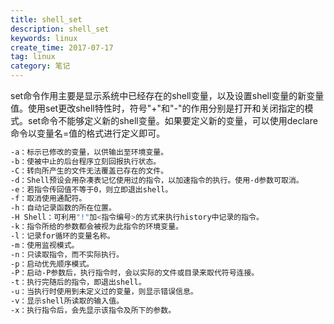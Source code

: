 ```yaml
---
title: shell_set
description: shell_set
keywords: linux
create_time: 2017-07-17
tag: linux
category: 笔记
---
```


set命令作用主要是显示系统中已经存在的shell变量，以及设置shell变量的新变量值。使用set更改shell特性时，符号"+"和"-"的作用分别是打开和关闭指定的模式。set命令不能够定义新的shell变量。如果要定义新的变量，可以使用declare命令以变量名=值的格式进行定义即可。


```bash
-a：标示已修改的变量，以供输出至环境变量。 
-b：使被中止的后台程序立刻回报执行状态。 
-C：转向所产生的文件无法覆盖已存在的文件。 
-d：Shell预设会用杂凑表记忆使用过的指令，以加速指令的执行。使用-d参数可取消。 
-e：若指令传回值不等于0，则立即退出shell。 
-f：取消使用通配符。 
-h：自动记录函数的所在位置。 
-H Shell：可利用"!"加<指令编号>的方式来执行history中记录的指令。 
-k：指令所给的参数都会被视为此指令的环境变量。 
-l：记录for循环的变量名称。 
-m：使用监视模式。 
-n：只读取指令，而不实际执行。 
-p：启动优先顺序模式。 
-P：启动-P参数后，执行指令时，会以实际的文件或目录来取代符号连接。 
-t：执行完随后的指令，即退出shell。 
-u：当执行时使用到未定义过的变量，则显示错误信息。 
-v：显示shell所读取的输入值。 
-x：执行指令后，会先显示该指令及所下的参数。

```

